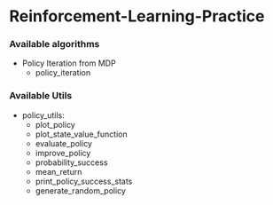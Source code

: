 # Reinforcement-Learning-Practice

### Available algorithms
* Policy Iteration from MDP
  * policy_iteration

### Available Utils
* policy_utils:
  * plot_policy
  * plot_state_value_function
  * evaluate_policy
  * improve_policy
  * probability_success
  * mean_return
  * print_policy_success_stats
  * generate_random_policy

